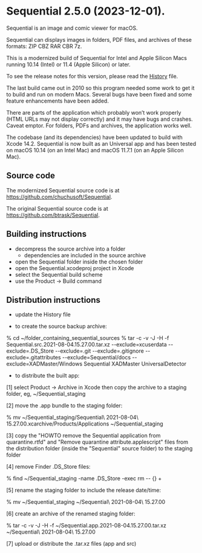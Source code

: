 # Sequential 2.5.0 (2023-12-01).

Sequential is an image and comic viewer for macOS.

Sequential can displays images in folders, PDF files, and archives of
these formats: ZIP CBZ RAR CBR 7z.

This is a modernized build of Sequential for Intel and Apple Silicon Macs
running 10.14 (Intel) or 11.4 (Apple Silicon) or later.

To see the release notes for this version, please read the
[History](History.txt) file.

The last build came out in 2010 so this program needed some work to get it
to build and run on modern Macs. Several bugs have been fixed and some
feature enhancements have been added.

There are parts of the application which probably won’t work properly
(HTML URLs may not display correctly) and it may have bugs and crashes.
Caveat emptor. For folders, PDFs and archives, the application works well.

The codebase (and its dependencies) have been updated to build with Xcode
14.2. Sequential is now built as an Universal app and has been tested on
macOS 10.14 (on an Intel Mac) and macOS 11.7.1 (on an Apple Silicon Mac).




## Source code

The modernized Sequential source code is at <https://github.com/chuchusoft/Sequential>.

The original Sequential source code is at <https://github.com/btrask/Sequential>.





## Building instructions

- decompress the source archive into a folder
  - dependencies are included in the source archive
- open the Sequential folder inside the chosen folder
- open the Sequential.xcodeproj project in Xcode
- select the Sequential build scheme
- use the Product -> Build command





## Distribution instructions

- update the History file

- to create the source backup archive:

% cd ~/folder_containing_sequential_sources
% tar -c -v -J -H -f Sequential.src.2021-08-04.15.27.00.tar.xz --exclude=xcuserdata --exclude=.DS_Store --exclude=.git  --exclude=.gitignore --exclude=.gitattributes --exclude=Sequential/docs --exclude=XADMaster/Windows Sequential XADMaster UniversalDetector

- to distribute the built app:

[1] select Product -> Archive in Xcode then copy the archive to a staging folder, eg,
    ~/Sequential_staging

[2] move the .app bundle to the staging folder:

% mv ~/Sequential_staging/Sequential\ 2021-08-04\ 15.27.00.xcarchive/Products/Applications ~/Sequential_staging

[3] copy the "HOWTO remove the Sequential application from quarantine.rtfd" and
    "Remove quarantine attribute.applescript" files from the distribution folder
    (inside the "Sequential" source folder) to the staging folder

[4] remove Finder .DS_Store files:

% find ~/Sequential_staging -name .DS_Store -exec rm -- {} +

[5] rename the staging folder to include the release date/time:

% mv ~/Sequential_staging ~/Sequential\ 2021-08-04\ 15.27.00

[6] create an archive of the renamed staging folder:

% tar -c -v -J -H -f ~/Sequential.app.2021-08-04.15.27.00.tar.xz ~/Sequential\ 2021-08-04\ 15.27.00
 
[7] upload or distribute the .tar.xz files (app and src)

